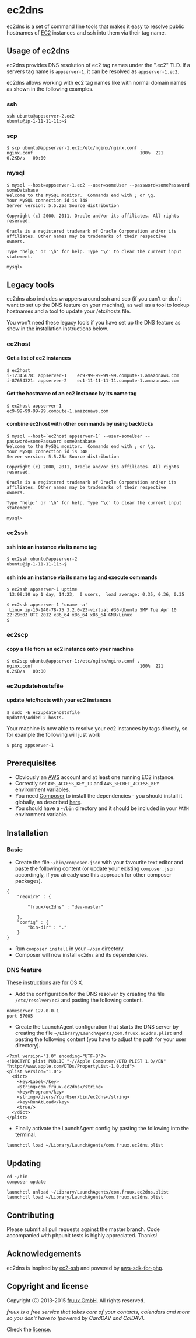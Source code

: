 # ec2dns

ec2dns is a set of command line tools that makes it easy to resolve public hostnames of [EC2](http://aws.amazon.com/ec2/) instances and ssh into them via their tag name.

## Usage of ec2dns

ec2dns provides DNS resolution of ec2 tag names under the ".ec2" TLD. If a servers tag name is `appserver-1`, it can be resolved as `appserver-1.ec2`.

ec2dns allows working with ec2 tag names like with normal domain names as shown in the following examples.

### ssh

```
ssh ubuntu@appserver-2.ec2
ubuntu@ip-1-11-11-11:~$
```

### scp

```
$ scp ubuntu@appserver-1.ec2:/etc/nginx/nginx.conf .
nginx.conf                                         100%  221     0.2KB/s   00:00

```

### mysql

```
$ mysql --host=appserver-1.ec2 --user=someUser --password=somePassword someDatabase
Welcome to the MySQL monitor.  Commands end with ; or \g.
Your MySQL connection id is 348
Server version: 5.5.25a Source distribution

Copyright (c) 2000, 2011, Oracle and/or its affiliates. All rights reserved.

Oracle is a registered trademark of Oracle Corporation and/or its
affiliates. Other names may be trademarks of their respective
owners.

Type 'help;' or '\h' for help. Type '\c' to clear the current input statement.

mysql>
```

## Legacy tools

ec2dns also includes wrappers around ssh and scp (if you can't or don't want to set up the DNS feature on your machine), as well as a tool to lookup hostnames and a tool to update your /etc/hosts file.

You won't need these legacy tools if you have set up the DNS feature as show in the installation instructions below.

### ec2host

#### Get a list of ec2 instances

```
$ ec2host
i-12345678: appserver-1    ec9-99-99-99-99.compute-1.amazonaws.com
i-87654321: appserver-2    ec1-11-11-11-11.compute-1.amazonaws.com
```

#### Get the hostname of an ec2 instance by its name tag

```
$ ec2host appserver-1
ec9-99-99-99-99.compute-1.amazonaws.com
```

#### combine ec2host with other commands by using backticks

```
$ mysql --host=`ec2host appserver-1` --user=someUser --password=somePassword someDatabase
Welcome to the MySQL monitor.  Commands end with ; or \g.
Your MySQL connection id is 348
Server version: 5.5.25a Source distribution

Copyright (c) 2000, 2011, Oracle and/or its affiliates. All rights reserved.

Oracle is a registered trademark of Oracle Corporation and/or its
affiliates. Other names may be trademarks of their respective
owners.

Type 'help;' or '\h' for help. Type '\c' to clear the current input statement.

mysql>
```

### ec2ssh

#### ssh into an instance via its name tag

```
$ ec2ssh ubuntu@appserver-2
ubuntu@ip-1-11-11-11:~$
```

#### ssh into an instance via its name tag and execute commands

```
$ ec2ssh appserver-1 uptime
 13:09:10 up 1 day, 14:23,  0 users,  load average: 0.35, 0.36, 0.35

$ ec2ssh appserver-1 'uname -a'
 Linux ip-10-140-78-75 3.2.0-23-virtual #36-Ubuntu SMP Tue Apr 10 22:29:03 UTC 2012 x86_64 x86_64 x86_64 GNU/Linux
$
```

### ec2scp

#### copy a file from an ec2 instance onto your machine

```
$ ec2scp ubuntu@appserver-1:/etc/nginx/nginx.conf .
nginx.conf                                         100%  221     0.2KB/s   00:00
```

### ec2updatehostsfile

#### update /etc/hosts with your ec2 instances

```
$ sudo -E ec2updatehostsfile
Updated/Added 2 hosts.
```

Your machine is now able to resolve your ec2 instances by tags directly, so for example the following will just work

```
$ ping appserver-1
```

## Prerequisites

* Obviously an [AWS](http://aws.amazon.com) account and at least one running EC2 instance.
* Correctly set `AWS_ACCESS_KEY_ID` and `AWS_SECRET_ACCESS_KEY` environment variables.
* You need [Composer](http://getcomposer.org) to install the dependencies - you should install it globally, as described [here](http://getcomposer.org/doc/00-intro.md#globally).
* You should have a `~/bin` directory and it should be included in your `PATH` environment variable.

## Installation

### Basic

* Create the file `~/bin/composer.json` with your favourite text editor and paste the following content (or update your existing `composer.json` accordingly, if you already use this approach for other composer packages).

```
{
    "require" : {

        "fruux/ec2dns" : "dev-master"

    },
    "config" : {
        "bin-dir" : "."
    }
}
```

* Run `composer install` in your `~/bin` directory.
* Composer will now install `ec2dns` and its dependencies.

### DNS feature

These instructions are for OS X.

* Add the configuration for the DNS resolver by creating the file `/etc/resolver/ec2` and pasting the following content.

```
nameserver 127.0.0.1
port 57005
```

* Create the LaunchAgent configuration that starts the DNS server by creating the file `~/Library/LaunchAgents/com.fruux.ec2dns.plist` and pasting the following content (you have to adjust the path for your user directory).

```
<?xml version="1.0" encoding="UTF-8"?>
<!DOCTYPE plist PUBLIC "-//Apple Computer//DTD PLIST 1.0//EN"
"http://www.apple.com/DTDs/PropertyList-1.0.dtd">
<plist version="1.0">
  <dict>
    <key>Label</key>
    <string>com.fruux.ec2dns</string>
    <key>Program</key>
    <string>/Users/YourUser/bin/ec2dns</string>
    <key>RunAtLoad</key>
    <true/>
  </dict>
</plist>
```

* Finally activate the LaunchAgent config by pasting the following into the terminal.

```
launchctl load ~/Library/LaunchAgents/com.fruux.ec2dns.plist
```

## Updating

```
cd ~/bin
composer update

launchctl unload ~/Library/LaunchAgents/com.fruux.ec2dns.plist
launchctl load ~/Library/LaunchAgents/com.fruux.ec2dns.plist
```

## Contributing

Please submit all pull requests against the master branch. Code accompanied with phpunit tests is highly appreciated. Thanks!

## Acknowledgements

ec2dns is inspired by [ec2-ssh](http://github.com/Instagram/ec2-ssh) and powered by [aws-sdk-for-php](http://github.com/amazonwebservices/aws-sdk-for-php).

## Copyright and license

Copyright (C) 2013-2015 [fruux GmbH](http://fruux.com). All rights reserved.

*fruux is a free service that takes care of your contacts, calendars and more so you don't have to (powered by CardDAV and CalDAV).*

Check the [license](https://github.com/fruux/ec2dns/blob/master/LICENSE).
